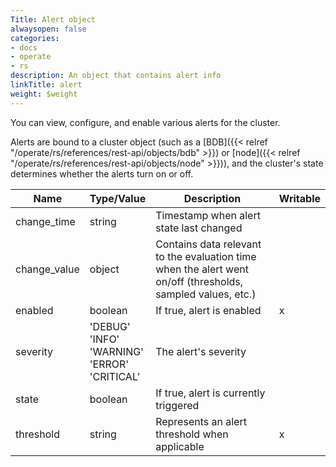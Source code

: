 ```yaml
---
Title: Alert object
alwaysopen: false
categories:
- docs
- operate
- rs
description: An object that contains alert info
linkTitle: alert
weight: $weight
---
```


You can view, configure, and enable various alerts for the cluster.

Alerts are bound to a cluster object (such as a [BDB]({{< relref "/operate/rs/references/rest-api/objects/bdb" >}}) or [node]({{< relref "/operate/rs/references/rest-api/objects/node" >}})), and the cluster's state determines whether the alerts turn on or off.

  Name  | Type/Value | Description | Writable
|-------|------------|-------------|----------|
| change_time | string | Timestamp when alert state last changed | |
| change_value | object | Contains data relevant to the evaluation time when the alert went on/off (thresholds, sampled values, etc.) | |
| enabled | boolean | If true, alert is enabled | x |
| severity | 'DEBUG'<br />'INFO'<br />'WARNING'<br />'ERROR'<br />'CRITICAL' | The alert's severity | |
| state | boolean | If true, alert is currently triggered | |
| threshold | string | Represents an alert threshold when applicable | x |
